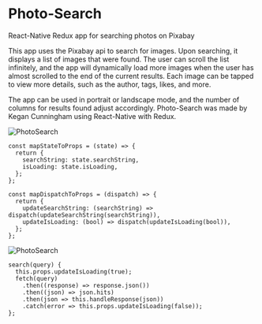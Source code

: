 # Photo-Search
React-Native Redux app for searching photos on Pixabay

This app uses the Pixabay api to search for images. Upon searching, it displays a list of images that were found. The user can scroll the list infinitely, and the app will dynamically load more images when the user has almost scrolled to the end of the current results. Each image can be tapped to view more details, such as the author, tags, likes, and more.

The app can be used in portrait or landscape mode, and the number of columns for results found adjust accordingly. Photo-Search was made by Kegan Cunningham using React-Native with Redux.


![PhotoSearch](/app/images/InfiniteScroll.gif)

```
const mapStateToProps = (state) => {
  return {
    searchString: state.searchString,
    isLoading: state.isLoading,
  };
};

const mapDispatchToProps = (dispatch) => {
  return {
    updateSearchString: (searchString) => dispatch(updateSearchString(searchString)),
    updateIsLoading: (bool) => dispatch(updateIsLoading(bool)),
  };
};
```

![PhotoSearch](/app/images/Photo-Search.gif)

```
search(query) {
  this.props.updateIsLoading(true);
  fetch(query)
    .then((response) => response.json())
    .then((json) => json.hits)
    .then(json => this.handleResponse(json))
    .catch(error => this.props.updateIsLoading(false));
};
```

